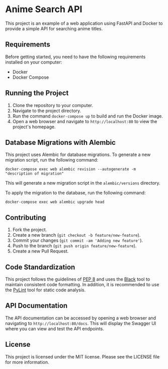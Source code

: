 # Anime Search API

This project is an example of a web application using FastAPI and Docker to provide a simple API for searching anime titles.

## Requirements

Before getting started, you need to have the following requirements installed on your computer:

- Docker
- Docker Compose

## Running the Project

1. Clone the repository to your computer.
2. Navigate to the project directory.
3. Run the command `docker-compose up` to build and run the Docker image.
4. Open a web browser and navigate to `http://localhost:80` to view the project's homepage.

## Database Migrations with Alembic

This project uses Alembic for database migrations. To generate a new migration script, run the following command:

`docker-compose exec web alembic revision --autogenerate -m "description of migration"`

This will generate a new migration script in the `alembic/versions` directory.

To apply the migration to the database, run the following command:

`docker-compose exec web alembic upgrade head`

## Contributing

1. Fork the project.
2. Create a new branch (`git checkout -b feature/new-feature`).
3. Commit your changes (`git commit -am 'Adding new feature'`).
4. Push to the branch (`git push origin feature/new-feature`).
5. Create a new Pull Request.

## Code Standardization

This project follows the guidelines of [PEP 8](https://www.python.org/dev/peps/pep-0008/) and uses the [Black](https://github.com/psf/black) tool to maintain consistent code formatting. In addition, it is recommended to use the [PyLint](https://www.pylint.org/) tool for static code analysis.

## API Documentation

The API documentation can be accessed by opening a web browser and navigating to `http://localhost:80/docs`. This will display the Swagger UI where you can view and test the API endpoints.

## License

This project is licensed under the MIT license. Please see the LICENSE file for more information.
